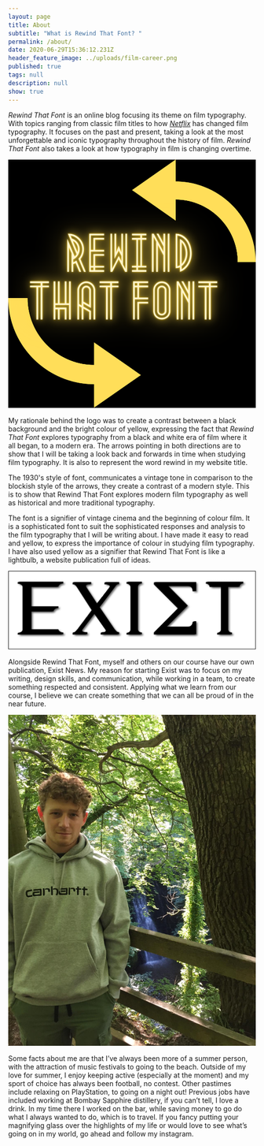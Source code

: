 ```yaml
---
layout: page
title: About
subtitle: "What is Rewind That Font? "
permalink: /about/
date: 2020-06-29T15:36:12.231Z
header_feature_image: ../uploads/film-career.png
published: true
tags: null
description: null
show: true
---
```

*Rewind That Font* is an online blog focusing its theme on film typography. With topics ranging from classic film titles to how *[Netflix](https://www.netflix.com/gb/)* has changed film typography. It focuses on the past and present, taking a look at the most unforgettable and iconic typography throughout the history of film. *Rewind That Font* also takes a look at how typography in film is changing overtime.

![](../uploads/rewind-that-font.png "Rewind That Font logo")

My rationale behind the logo was to create a contrast between a black background and the bright colour of yellow, expressing the fact that *Rewind That Font* explores typography from a black and white era of film where it all began, to a modern era. The arrows pointing in both directions are to show that I will be taking a look back and forwards in time when studying film typography. It is also to represent the word rewind in my website title. 

The 1930's style of font, communicates a vintage tone in comparison to the blockish style of the arrows, they create a contrast of a modern style. This is to show that Rewind That Font explores modern film typography as well as historical and more traditional typography.

The font is a signifier of vintage cinema and the beginning of colour film. It is a sophisticated font to suit the sophisticated responses and analysis to the film typography that I will be writing about. I have made it easy to read and yellow, to express the importance of colour in studying film typography. I have also used yellow as a signifier that Rewind That Font is like a lightbulb, a website publication full of ideas.

![](../uploads/logo-draft.png)

Alongside Rewind That Font, myself and others on our course have our own publication, Exist News. My reason for starting Exist was to focus on my writing, design skills, and communication, while working in a team, to create something respected and consistent. Applying what we learn from our course, I believe we can create something that we can all be proud of in the near future.

![](../uploads/88dfe386-63b6-4571-9039-de98e1df795c.jpeg)

Some facts about me are that I’ve always been more of a summer person, with the attraction of music festivals to going to the beach. Outside of my love for summer, I enjoy keeping active (especially at the moment) and my sport of choice has always been football, no contest. Other pastimes include relaxing on PlayStation, to going on a night out! Previous jobs have included working at Bombay Sapphire distillery, if you can’t tell, I love a drink. In my time there I worked on the bar, while saving money to go do what I always wanted to do, which is to travel. If you fancy putting your magnifying glass over the highlights of my life or would love to see what’s going on in my world, go ahead and follow my instagram.